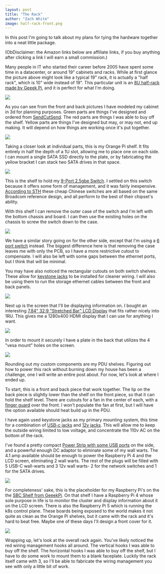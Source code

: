 ```yaml
---
layout: post
title: "The Rack"
author: "Zach White"
image: half-rack-front.png
---
```


In this post I'm going to talk about my plans for tying the hardware together into a neat little package.

(ObDisclaimer: the Amazon links below are affiliate links, if you buy anything after clicking a link I will earn a small commission.)

Many people in IT who started their career before 2005 have spent some time in a datacenter, or around 19" cabinets and racks. While at first glance the picture above might look like a typical 19" rack, it is actually a "half rack", which is 10" wide instead of 19". This particular unit is an [8U half-rack made by Geeek Pi](https://amzn.to/40mzd6g), and it is perfect for what I'm doing.

<img src="/assets/img/half-rack-back.png">

As you can see from the front and back pictures I have modeled my cabinet in 3d for planning purposes. Green parts are things I've designed and ordered from [SendCutSend](https://sendcutsend.com). The red parts are things I was able to buy off the shelf. Yellow parts are things I've designed but may, or may not, end up making. It will depend on how things are working once it's put together.

<img src="/assets/img/orange-pi-shelf.png">

Taking a closer look at individual parts, this is my Orange Pi shelf. It fits entirely in half the depth of a 1U slot, allowing me to place one on each side. I can mount a single SATA SSD directly to the plate, or by fabricating the yellow bracket I can stack two SATA drives in that space.

<img src="/assets/img/9-port-switch-shelf.png">

This is the shelf to hold my [9-Port 2.5gbe Switch](https://amzn.to/3DIQuOj). I settled on this switch because it offers some form of management, and it was fairly inexpensive. [According to STH](https://www.servethehome.com/the-ultimate-cheap-2-5gbe-switch-mega-round-up-buyers-guide-qnap-netgear-hasivo-mokerlink-trendnet-zyxel-tp-link/) these cheap Chinese switches are all based on the same Broadcom reference design, and all perform to the best of their chipset's ability. 

With this shelf I can remove the outer case of the switch and I'm left with the bottom chassis and board. I can then use the existing holes on the chassis to screw the switch down to the case.

<img src="/assets/img/6-port-switch.png">

We have a similar story going on for the other side, except that I'm using a [6 port switch](https://amzn.to/4fJN2An) instead. The biggest difference here is that removing the case leaves me with only the PCB, so I have a more restrictive cutout to compensate. I will also be left with some gaps between the ethernet ports, but I think that will be minimal.

You may have also noticed the rectangular cutouts on both switch shelves. These allow for [keystone jacks](https://amzn.to/41WzyxZ) to be installed for cleaner wiring. I will also be using them to run the storage ethernet cables between the front and back panels.

<img src="/assets/img/lcd-screen-front.png">

Next up is the screen that I'll be displaying information on. I bought an interesting [7.84" 32:9 "Stretched Bar" LCD Display](https://amzn.to/4j5BxG8) that fits rather nicely into 1RU. This gives me a 1280x400 HDMI display that I can use for anything I want.

<img src="/assets/img/lcd-screen-back.png">

In order to mount it securely I have a plate in the back that utilizes the 4 "vesa mount" holes on the screen.

<img src="/assets/img/pdu-shelves.png">

Rounding out my custom components are my PDU shelves. Figuring out how to power this rack without burning down my house has been a challenge, one I will write an entire post about. For now, let's look at where I ended up.

To start, this is a front and back piece that work together. The lip on the back piece is slightly lower than the shelf on the front piece, so that it can hold the shelf level. There are cutouts for a fan in the center of each, with a [finger guard](https://amzn.to/4gYeRWD) over the front. I won't populate the fan at first, but I will have the option available should heat build up in the PDU.

I have again used keystone jacks as my primary mounting system, this time for a combination of [USB-c jacks](https://amzn.to/420HzlB) and [12v jacks](https://amzn.to/402lhwX). This will allow me to keep the outside wiring limited to low voltage, and concentrate the 110v AC on the bottom of the rack.

I've found a pretty compact [Power Strip with some USB ports](https://www.amazon.com/dp/B09SNVC1CQ) on the side, and a powerful enough DC adaptor to eliminate some of my wall warts. The 4.1 amp available should be enough to power the Raspberry Pi 4 and the LCD screen, eliminating 2 wall warts. The rest of the plugs will be filled with 5 USB-C wall-warts and 3 12v wall warts- 2 for the network switches and 1 for the SATA drives.

<img src="/assets/img/raspberry-pi-shelf.png">

For completeness' sake, this is the placeholder for my Raspberry Pi's on the the [SBC Shelf from GeeekPi](https://amzn.to/401ui9M). On that shelf I have a Raspberry Pi 4 whose sole purpose in life is to monitor the cluster and display information about it on the LCD screen. There is also the Raspberry Pi 5 which is running the k8s control plane. These boards being exposed to the world makes it not quite as clean as the Orange Pi shelves, but it came with the rack and it's hard to beat free. Maybe one of these days I'll design a front cover for it.

<img src="/assets/img/half-rack-front.png">

Wrapping up, let's look at the overall rack again. You've likely noticed the red wiring management hooks all around. The vertical hooks I was able to buy off the shelf. The horizontal hooks I was able to buy off the shelf, but I have to do some work to mount them to a blank faceplate. Luckily the rack itself came with 3, so I'll be able to fabricate the wiring management you see with only a little bit of work.
